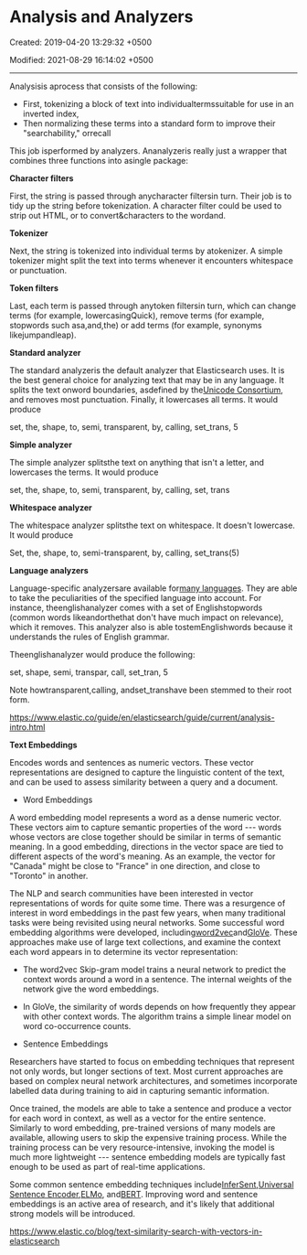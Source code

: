 # Analysis and Analyzers

Created: 2019-04-20 13:29:32 +0500

Modified: 2021-08-29 16:14:02 +0500

---

Analysisis aprocess that consists of the following:
-   First, tokenizing a block of text into individualtermssuitable for use in an inverted index,
-   Then normalizing these terms into a standard form to improve their "searchability," orrecall

This job isperformed by analyzers. Ananalyzeris really just a wrapper that combines three functions into asingle package:

**Character filters**

First, the string is passed through anycharacter filtersin turn. Their job is to tidy up the string before tokenization. A character filter could be used to strip out HTML, or to convert&characters to the wordand.



**Tokenizer**

Next, the string is tokenized into individual terms by atokenizer. A simple tokenizer might split the text into terms whenever it encounters whitespace or punctuation.



**Token filters**

Last, each term is passed through anytoken filtersin turn, which can change terms (for example, lowercasingQuick), remove terms (for example, stopwords such asa,and,the) or add terms (for example, synonyms likejumpandleap).



**Standard analyzer**

The standard analyzeris the default analyzer that Elasticsearch uses. It is the best general choice for analyzing text that may be in any language. It splits the text onword boundaries, asdefined by the[Unicode Consortium](http://www.unicode.org/reports/tr29/), and removes most punctuation. Finally, it lowercases all terms. It would produce

set, the, shape, to, semi, transparent, by, calling, set_trans, 5



**Simple analyzer**

The simple analyzer splitsthe text on anything that isn't a letter, and lowercases the terms. It would produce

set, the, shape, to, semi, transparent, by, calling, set, trans



**Whitespace analyzer**

The whitespace analyzer splitsthe text on whitespace. It doesn't lowercase. It would produce

Set, the, shape, to, semi-transparent, by, calling, set_trans(5)



**Language analyzers**

Language-specific analyzersare available for[many languages](https://www.elastic.co/guide/en/elasticsearch/reference/2.4/analysis-lang-analyzer.html). They are able to take the peculiarities of the specified language into account. For instance, theenglishanalyzer comes with a set of Englishstopwords (common words likeandorthethat don't have much impact on relevance), which it removes. This analyzer also is able tostemEnglishwords because it understands the rules of English grammar.

Theenglishanalyzer would produce the following:

set, shape, semi, transpar, call, set_tran, 5



Note howtransparent,calling, andset_transhave been stemmed to their root form.



<https://www.elastic.co/guide/en/elasticsearch/guide/current/analysis-intro.html>



**Text Embeddings**

Encodes words and sentences as numeric vectors. These vector representations are designed to capture the linguistic content of the text, and can be used to assess similarity between a query and a document.


-   Word Embeddings

A word embedding model represents a word as a dense numeric vector. These vectors aim to capture semantic properties of the word --- words whose vectors are close together should be similar in terms of semantic meaning. In a good embedding, directions in the vector space are tied to different aspects of the word's meaning. As an example, the vector for "Canada" might be close to "France" in one direction, and close to "Toronto" in another.



The NLP and search communities have been interested in vector representations of words for quite some time. There was a resurgence of interest in word embeddings in the past few years, when many traditional tasks were being revisited using neural networks. Some successful word embedding algorithms were developed, including[word2vec](https://papers.nips.cc/paper/5021-distributed-representations-of-words-and-phrases-and-their-compositionality.pdf)and[GloVe](https://nlp.stanford.edu/pubs/glove.pdf). These approaches make use of large text collections, and examine the context each word appears in to determine its vector representation:
-   The word2vec Skip-gram model trains a neural network to predict the context words around a word in a sentence. The internal weights of the network give the word embeddings.
-   In GloVe, the similarity of words depends on how frequently they appear with other context words. The algorithm trains a simple linear model on word co-occurrence counts.


-   Sentence Embeddings

Researchers have started to focus on embedding techniques that represent not only words, but longer sections of text. Most current approaches are based on complex neural network architectures, and sometimes incorporate labelled data during training to aid in capturing semantic information.



Once trained, the models are able to take a sentence and produce a vector for each word in context, as well as a vector for the entire sentence. Similarly to word embedding, pre-trained versions of many models are available, allowing users to skip the expensive training process. While the training process can be very resource-intensive, invoking the model is much more lightweight --- sentence embedding models are typically fast enough to be used as part of real-time applications.



Some common sentence embedding techniques include[InferSent](https://arxiv.org/abs/1705.02364),[Universal Sentence Encoder](https://arxiv.org/abs/1803.11175),[ELMo](https://arxiv.org/abs/1802.05365), and[BERT](https://arxiv.org/abs/1810.04805). Improving word and sentence embeddings is an active area of research, and it's likely that additional strong models will be introduced.



<https://www.elastic.co/blog/text-similarity-search-with-vectors-in-elasticsearch>
